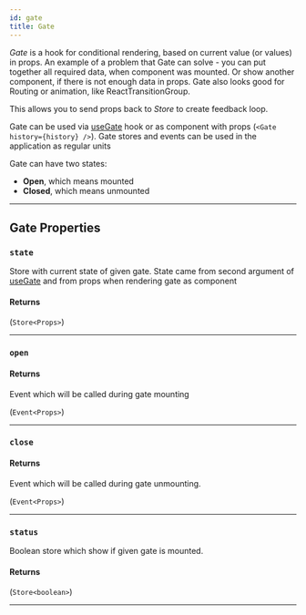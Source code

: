 ```yaml
---
id: gate
title: Gate
---
```


_Gate_ is a hook for conditional rendering, based on current value (or values) in props. An example of a problem that Gate can solve - you can put together all required data, when component was mounted. Or show another component, if there is not enough data in props. Gate also looks good for Routing or animation, like ReactTransitionGroup.

This allows you to send props back to _Store_ to create feedback loop.

Gate can be used via [useGate](./useGate.md) hook or as component with props (`<Gate history={history} />`). Gate stores and events can be used in the application as regular units

Gate can have two states:

- **Open**, which means mounted
- **Closed**, which means unmounted

<hr />

## Gate Properties

### `state`

Store with current state of given gate. State came from second argument of [useGate](./useGate.md) and from props when rendering gate as component

#### Returns

(`Store<Props>`)

<hr />

### `open`

#### Returns

Event which will be called during gate mounting

(`Event<Props>`)

<hr />

### `close`

#### Returns

Event which will be called during gate unmounting.

(`Event<Props>`)

<hr />

### `status`

Boolean store which show if given gate is mounted.

#### Returns

(`Store<boolean>`)

<hr />
